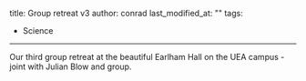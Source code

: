title: Group retreat v3
author: conrad
last_modified_at: ""
tags:
  - Science
---
<!-- excerpt start -->
Our third group retreat at the beautiful Earlham Hall on the UEA campus - joint with Julian Blow and group.
<!-- excerpt end -->
